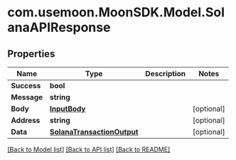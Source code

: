 # com.usemoon.MoonSDK.Model.SolanaAPIResponse

## Properties

| Name        | Type                                                      | Description | Notes       |
| ----------- | --------------------------------------------------------- | ----------- | ----------- |
| **Success** | **bool**                                                  |             |             |
| **Message** | **string**                                                |             |             |
| **Body**    | [**InputBody**](InputBody.md)                             |             | \[optional] |
| **Address** | **string**                                                |             | \[optional] |
| **Data**    | [**SolanaTransactionOutput**](SolanaTransactionOutput.md) |             | \[optional] |

[\[Back to Model list\]](./#documentation-for-models) [\[Back to API list\]](./#documentation-for-api-endpoints) [\[Back to README\]](./)
